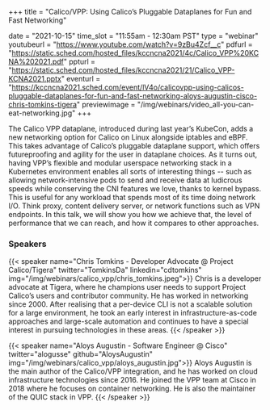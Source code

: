 +++
title = "Calico/VPP: Using Calico’s Pluggable Dataplanes for Fun and Fast Networking"

date = "2021-10-15"
time_slot = "11:55am - 12:30am PST"
type = "webinar"
youtubeurl = "https://www.youtube.com/watch?v=9zBu4Zcf__c"
pdfurl =  "https://static.sched.com/hosted_files/kccncna2021/4c/Calico_VPP%20KCNA%202021.pdf"
ppturl = "https://static.sched.com/hosted_files/kccncna2021/21/Calico_VPP-KCNA2021.pptx"
eventurl = "https://kccncna2021.sched.com/event/lV4o/calicovpp-using-calicos-pluggable-dataplanes-for-fun-and-fast-networking-aloys-augustin-cisco-chris-tomkins-tigera"
previewimage = "/img/webinars/video_all-you-can-eat-networking.jpg"
+++

The Calico VPP dataplane, introduced during last year’s KubeCon, adds a new networking option for Calico on Linux alongside iptables and eBPF. This takes advantage of Calico’s pluggable dataplane support, which offers futureproofing and agility for the user in dataplane choices. As it turns out, having VPP’s flexible and modular userspace networking stack in a Kubernetes environment enables all sorts of interesting things -- such as allowing network-intensive pods to send and receive data at ludicrous speeds while conserving the CNI features we love, thanks to kernel bypass. This is useful for any workload that spends most of its time doing network I/O. Think proxy, content delivery server, or network functions such as VPN endpoints. In this talk, we will show you how we achieve that, the level of performance that we can reach, and how it compares to other approaches. 

### Speakers

{{< speaker name="Chris Tomkins - Developer Advocate @ Project Calico/Tigera" twitter="TomkinsDa" linkedin="cdtomkins" img="/img/webinars/calico_vpp/chris_tomkins.jpeg">}}
Chris is a developer advocate at Tigera, where he champions user needs to support Project Calico’s users and 
contributor community. He has worked in networking since 2000. After realising that a per-device CLI is not a 
scalable solution for a large environment, he took an early interest in infrastructure-as-code approaches and 
large-scale automation and continues to have a special interest in pursuing technologies in these areas.
{{< /speaker >}}

{{< speaker name="Aloys Augustin - Software Engineer @ Cisco" twitter="alogusse" github="AloysAugustin" img="/img/webinars/calico_vpp/aloys_augustin.jpg">}}
Aloys Augustin is the main author of the Calico/VPP integration, and he has worked on cloud infrastructure technologies since 2016. He joined the VPP team at Cisco in 2018 where he focuses on container networking. He is also the maintainer of the QUIC stack in VPP.
{{< /speaker >}}

